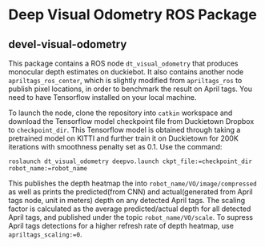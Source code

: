 # Deep Visual Odometry ROS Package
## devel-visual-odometry

This package contains a ROS node `dt_visual_odometry` that produces monocular depth estimates on duckiebot. It also contains another node `apriltags_ros_center`, which is slightly modified from `apriltags_ros` to publish pixel locations, in order to benchmark the result on April tags. You need to have Tensorflow installed on your local machine.

To launch the node, clone the repository into `catkin` workspace and download the Tensorflow model checkpoint file from Duckietown Dropbox to `checkpoint_dir`. This Tensorflow model is obtained through taking a pretrained model on KITTI and further train it on Duckietown for 200K iterations with smoothness penalty set as 0.1. Use the command:

`roslaunch dt_visual_odometry deepvo.launch ckpt_file:=checkpoint_dir robot_name:=robot_name`

This publishes the depth heatmap the into `robot_name/VO/image/compressed` as well as prints the predicted(from CNN) and actual(generated from April tags node, unit in meters) depth on any detected April tags. The scaling factor is calculated as the average predicted/actual depth for all detected April tags, and published under the topic `robot_name/VO/scale`. To supress April tags detections for a higher refresh rate of depth heatmap, use `apriltags_scaling:=0`.
